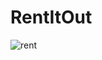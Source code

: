 # RentItOut
![rent](https://github.com/user-attachments/assets/584d3f2e-6fb2-4139-bdc1-eef469f70822)
